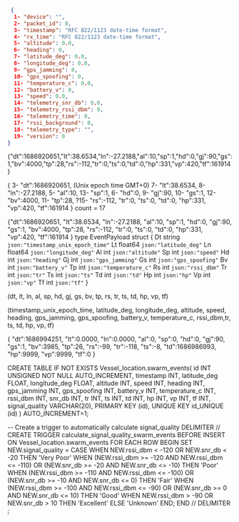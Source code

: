   ```json
   {
    1- "device": "",
    2- "packet_id": 0,
    3- "timestamp": "RFC 822/1123 date-time format",
    4- "rx_time": "RFC 822/1123 date-time format",
    5- "altitude": 0.0,
    6- "heading": 0,
    7- "latitude_deg": 0.0,
    8- "longitude_deg": 0.0,
    9- "gps_jamming": 0,
    10- "gps_spoofing": 0,
    11- "temperature_c": 0.0,
    12- "battery_v": 0,
    13- "speed": 0.0,
    14- "telemetry_snr_db": 0.0,
    15- "telemetry_rssi_dbm": 0,
    16- "telemetry_time": 0,
    17- "rssi_background": 0,
    18- "telemetry_type": "",
    19- "version": 0
  }
  ```

{"dt":1686920651,"lt":38.6534,"ln":-27.2188,"al":10,"sp":1,"hd":0,"gj":90,"gs":1,"bv":4000,"tp":28,"rs":-112,"tr":0,"ts":0,"td":0,"hp":331,"vp":420,"tf":161914}

{
3- "dt":1686920651, (Unix epoch time GMT+0)
7- "lt":38.6534,
8- "ln":-27.2188,
5- "al":10,
13- "sp":1,
6- "hd":0,
9- "gj":90,
10- "gs":1,
12- "bv":4000,
11- "tp":28,
?15- "rs":-112,
"tr":0,
"ts":0,
"td":0,
"hp":331,
"vp":420,
"tf":161914
}
count = 17

{"dt":1686920651,
"lt":38.6534,
"ln":-27.2188,
"al":10,
"sp":1,
"hd":0,
"gj":90,
"gs":1,
"bv":4000,
"tp":28,
"rs":-112,
"tr":0,
"ts":0,
"td":0,
"hp":331,
"vp":420,
"tf":161914
}
type EventPayload struct {
	Dt      string  `json:"timestamp_unix_epoch_time"`
	Lt      float64 `json:"latitude_deg"`
	Ln      float64 `json:"longitude_deg"`
	Al      int     `json:"altitude"`
	Sp      int     `json:"speed"`
	Hd      int     `json:"heading"`
	Gj      int     `json:"gps_jamming"`
	Gs      int     `json:"gps_spoofing"`
	Bv      int     `json:"battery_v"`
	Tp      int     `json:"temperature_c"`
	Rs      int     `json:"rssi_dbm"`
    Tr      int     `json:"tr"`
    Ts      int     `json:"ts"`
    Td      int     `json:"td"`
    Hp      int     `json:"hp"`
    Vp      int     `json:"vp"`
    Tf      int     `json:"tf"`
}


(dt, lt, ln, al, sp, hd, gj, gs, bv, tp, rs, tr, ts, td, hp, vp, tf)


(timestamp_unix_epoch_time, latitude_deg, longitude_deg, altitude, speed, heading, gps_jamming, gps_spoofing, battery_v, temperature_c, rssi_dbm,tr, ts, td, hp, vp, tf)






{
"dt":1686994251,
"lt":0.0000,
"ln":0.0000,
"al":0,
"sp":0,
"hd":0,
"gj":90,
"gs":1,
"bv":3985,
"tp":26,
"rs":-99,
"tr":-118,
"ts":-8,
"td":1686986993,
"hp":9999,
"vp":9999,
"tf":0
}

CREATE TABLE IF NOT EXISTS Vessel_location.swarm_events(
   id INT UNSIGNED NOT NULL AUTO_INCREMENT,
   timestamp INT,
   latitude_deg FLOAT,
   longitude_deg FLOAT,
   altitude INT,
   speed INT,
   heading INT,
   gps_jamming INT,
   gps_spoofing INT,
   battery_v INT,
   temperature_c INT,
   rssi_dbm INT,
   snr_db INT,
   tr INT,
   ts INT,
   td INT,
   hp INT,
   vp INT,
   tf INT,
   signal_quality VARCHAR(20),
   PRIMARY KEY (id),
   UNIQUE KEY id_UNIQUE (id)
) AUTO_INCREMENT=1;

-- Create a trigger to automatically calculate signal_quality
DELIMITER //   
CREATE TRIGGER calculate_signal_quality_swarm_events BEFORE INSERT ON Vessel_location.swarm_events
FOR EACH ROW
BEGIN
  SET NEW.signal_quality =
    CASE
      WHEN NEW.rssi_dbm < -120 OR NEW.snr_db < -20 THEN 'Very Poor'
      WHEN (NEW.rssi_dbm >= -120 AND NEW.rssi_dbm <= -110) OR (NEW.snr_db >= -20 AND NEW.snr_db <= -10) THEN 'Poor'
      WHEN (NEW.rssi_dbm >= -110 AND NEW.rssi_dbm <= -100) OR (NEW.snr_db >= -10 AND NEW.snr_db <= 0) THEN 'Fair'
      WHEN (NEW.rssi_dbm >= -100 AND NEW.rssi_dbm <= -90) OR (NEW.snr_db >= 0 AND NEW.snr_db <= 10) THEN 'Good'
      WHEN NEW.rssi_dbm > -90 OR NEW.snr_db > 10 THEN 'Excellent'
      ELSE 'Unknown'
    END;
END //
DELIMITER ;

